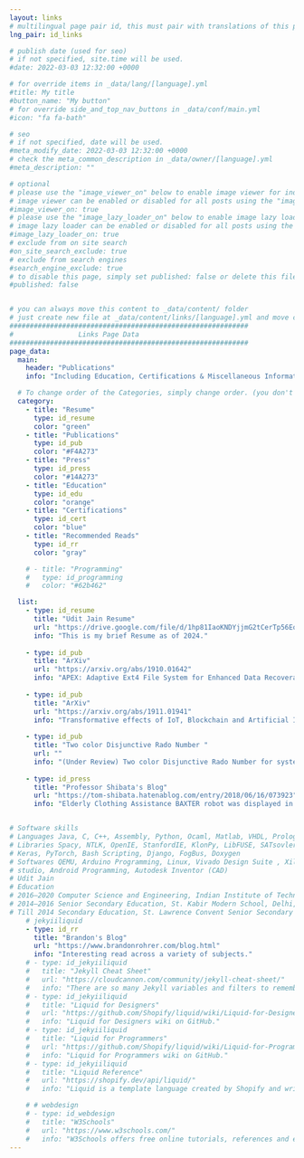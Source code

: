 ```yaml
---
layout: links
# multilingual page pair id, this must pair with translations of this page. (This name must be unique)
lng_pair: id_links

# publish date (used for seo)
# if not specified, site.time will be used.
#date: 2022-03-03 12:32:00 +0000

# for override items in _data/lang/[language].yml
#title: My title
#button_name: "My button"
# for override side_and_top_nav_buttons in _data/conf/main.yml
#icon: "fa fa-bath"

# seo
# if not specified, date will be used.
#meta_modify_date: 2022-03-03 12:32:00 +0000
# check the meta_common_description in _data/owner/[language].yml
#meta_description: ""

# optional
# please use the "image_viewer_on" below to enable image viewer for individual pages or posts (_posts/ or [language]/_posts folders).
# image viewer can be enabled or disabled for all posts using the "image_viewer_posts: true" setting in _data/conf/main.yml.
#image_viewer_on: true
# please use the "image_lazy_loader_on" below to enable image lazy loader for individual pages or posts (_posts/ or [language]/_posts folders).
# image lazy loader can be enabled or disabled for all posts using the "image_lazy_loader_posts: true" setting in _data/conf/main.yml.
#image_lazy_loader_on: true
# exclude from on site search
#on_site_search_exclude: true
# exclude from search engines
#search_engine_exclude: true
# to disable this page, simply set published: false or delete this file
#published: false


# you can always move this content to _data/content/ folder
# just create new file at _data/content/links/[language].yml and move content below.
###########################################################
#                Links Page Data
###########################################################
page_data:
  main:
    header: "Publications"
    info: "Including Education, Certifications & Miscellaneous Information."

  # To change order of the Categories, simply change order. (you don't need to change list order.)
  category:
    - title: "Resume"
      type: id_resume
      color: "green"
    - title: "Publications"
      type: id_pub
      color: "#F4A273"
    - title: "Press"
      type: id_press
      color: "#14A273"
    - title: "Education"
      type: id_edu
      color: "orange"
    - title: "Certifications"
      type: id_cert
      color: "blue"
    - title: "Recommended Reads"
      type: id_rr
      color: "gray"

    # - title: "Programming"
    #   type: id_programming
    #   color: "#62b462"

  list:
    - type: id_resume
      title: "Udit Jain Resume"
      url: "https://drive.google.com/file/d/1hp81IaoKNDYjjmG2tCerTp56EoJQgVad/view?usp=sharing"
      info: "This is my brief Resume as of 2024."
    
    - type: id_pub
      title: "ArXiv"
      url: "https://arxiv.org/abs/1910.01642"
      info: "APEX: Adaptive Ext4 File System for Enhanced Data Recoverability in Edge Devices. Paper co-authored and published in: Proceedings of the 11th IEEE International Conference on Cloud Computing, Sydney, Australia, 2019"
    
    - type: id_pub
      title: "ArXiv"
      url: "https://arxiv.org/abs/1911.01941"
      info: "Transformative effects of IoT, Blockchain and Artificial Intelligence on cloud computing: Evolution,vision, trends and open challenges. Paper co-authored and published in: Distributed, Parallel, and Cluster Computing (cs.DC) 2019"
    
    - type: id_pub
      title: "Two color Disjunctive Rado Number "
      url: ""
      info: "(Under Review) Two color Disjunctive Rado Number for system of linear equations. Developed the algorithm for coloring equations with numbers to solve the system of equations."
    
    - type: id_press
      title: "Professor Shibata's Blog"
      url: "https://tom-shibata.hatenablog.com/entry/2018/06/16/073923"
      info: "Elderly Clothing Assistance BAXTER robot was displayed in the RoboMech 2018 and 2019 and also the iREX 2019 exhibition. Coverage on Japanese National Television."


# Software skills
# Languages Java, C, C++, Assembly, Python, Ocaml, Matlab, VHDL, Prolog, Javascript, C#, UML, LaTex, R
# Libraries Spacy, NTLK, OpenIE, StanfordIE, KlonPy, LibFUSE, SATsovler, MiniNet, OpenCV, OpenGL, Tensorflow,
# Keras, PyTorch, Bash Scripting, Django, FogBus, Doxygen
# Softwares QEMU, Arduino Programming, Linux, Vivado Design Suite , Xilinx ISE, FPGA programming, Unity 3D game
# studio, Android Programming, Autodesk Inventor (CAD)
# Udit Jain
# Education
# 2016–2020 Computer Science and Engineering, Indian Institute of Technology, Delhi, CGPA – 9.10 .
# 2014–2016 Senior Secondary Education, St. Kabir Modern School, Delhi, Percentage – 94.2%.
# Till 2014 Secondary Education, St. Lawrence Convent Senior Secondary School, Delhi, CGPA – 9.8 
    # jekyiiliquid
    - type: id_rr
      title: "Brandon's Blog"
      url: "https://www.brandonrohrer.com/blog.html"
      info: "Interesting read across a variety of subjects."
    # - type: id_jekyiiliquid
    #   title: "Jekyll Cheat Sheet"
    #   url: "https://cloudcannon.com/community/jekyll-cheat-sheet/"
    #   info: "There are so many Jekyll variables and filters to remember and it can be tricky to keep it all in your head. This cheat sheet serves as a quick reference of everything Jekyll can do."
    # - type: id_jekyiiliquid
    #   title: "Liquid for Designers"
    #   url: "https://github.com/Shopify/liquid/wiki/Liquid-for-Designers"
    #   info: "Liquid for Designers wiki on GitHub."
    # - type: id_jekyiiliquid
    #   title: "Liquid for Programmers"
    #   url: "https://github.com/Shopify/liquid/wiki/Liquid-for-Programmers"
    #   info: "Liquid for Programmers wiki on GitHub."
    # - type: id_jekyiiliquid
    #   title: "Liquid Reference"
    #   url: "https://shopify.dev/api/liquid/"
    #   info: "Liquid is a template language created by Shopify and written in Ruby. It is now available as an open source project on GitHub."

    # # webdesign
    # - type: id_webdesign
    #   title: "W3Schools"
    #   url: "https://www.w3schools.com/"
    #   info: "W3Schools offers free online tutorials, references and exercises in all the major languages of the web. Covering popular subjects like HTML, CSS, JavaScript, Python, SQL, Java, and many more."
---
```

